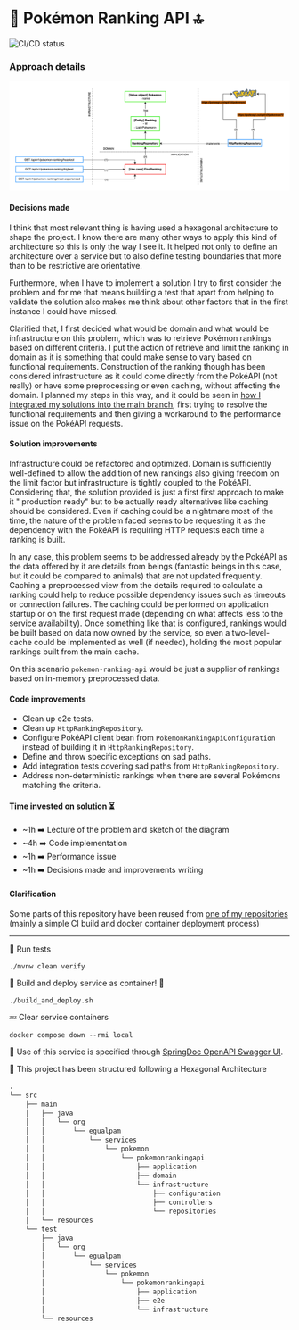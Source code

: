 # 🦆 Pokémon Ranking API 🔝

![CI/CD status](https://github.com/erickgualpa/pokemon-ranking-api/actions/workflows/main.yml/badge.svg)

### Approach details

![alt text](etc/pokemon-ranking-api.png)

#### Decisions made

I think that most relevant thing is having used a hexagonal architecture to shape the project. I know there are many other
ways to apply this kind of architecture so this is only the way I see it. It helped not only to define an architecture
over a service but to also define testing boundaries that more than to be restrictive are orientative.

Furthermore, when I have to implement a solution I try to first consider the problem and for me that means building a
test that apart from helping to validate the solution also makes me think about other factors that in the first instance
I could have missed.

Clarified that, I first decided what would be domain and what would be infrastructure on this problem, which was to
retrieve Pokémon rankings based on different criteria. I put the action of retrieve and limit the ranking in domain as
it is something that could make sense to vary based on functional requirements. Construction of the ranking though has
been considered infrastructure as it could come directly from the PokéAPI (not really) or have some preprocessing or
even caching, without affecting the domain. I planned my steps in this way, and it could be seen
in [how I integrated my solutions into the main branch](https://github.com/erickgualpa/pokemon-ranking-api/pulls?q=),
first trying to resolve the functional requirements and then giving a workaround to the performance issue on the PokéAPI
requests.

#### Solution improvements

Infrastructure could be refactored and optimized.
Domain is sufficiently well-defined to allow the addition of new rankings also giving freedom on the limit factor but
infrastructure is
tightly coupled to the PokéAPI. Considering that, the solution provided is just a first first approach to make it "
production ready"
but to be actually ready alternatives like caching should be considered. Even if caching could be a nightmare most of
the time, the nature
of the problem faced seems to be requesting it as the dependency with the PokéAPI is requiring HTTP requests each time a
ranking is built.

In any case, this problem seems to be addressed already by the PokéAPI as the data offered by it are details from beings
(fantastic beings in this case, but it could be compared to animals) that are not updated frequently. Caching a
preprocessed view
from the details required to calculate a ranking could help to reduce possible dependency issues such as timeouts or
connection failures. The caching could be performed on application startup or on the first request made (depending on
what affects less
to the service availability). Once something like that is configured, rankings would be built based on data now owned by the
service, so even
a two-level-cache could be implemented as well (if needed), holding the most popular rankings built from the main cache.

On this scenario `pokemon-ranking-api` would be just a supplier of rankings based on in-memory preprocessed data.

#### Code improvements

- Clean up e2e tests.
- Clean up `HttpRankingRepository`.
- Configure PokéAPI client bean from `PokemonRankingApiConfiguration` instead of building it in `HttpRankingRepository`.
- Define and throw specific exceptions on sad paths.
- Add integration tests covering sad paths from `HttpRankingRepository`.
- Address non-deterministic rankings when there are several Pokémons matching the criteria.

#### Time invested on solution ⏳
- ~1h ➡️ Lecture of the problem and sketch of the diagram
- ~4h ➡️ Code implementation
- ~1h ➡️ Performance issue
- ~1h ➡️ Decisions made and improvements writing

#### Clarification
Some parts of this repository have been reused from [one of my repositories](https://github.com/erickgualpa/hotel-management-service) (mainly a simple CI build and docker container deployment process)

---
🧪 Run tests
<br>

```shell script
./mvnw clean verify
```

🚀 Build and deploy service as container! 🐳
<br>

```shell script
./build_and_deploy.sh
```

💤 Clear service containers

```shell script
docker compose down --rmi local
``` 

🔹 Use of this service is specified through [SpringDoc OpenAPI Swagger UI](http://localhost:8080/swagger-ui/index.html).

📣 This project has been structured following a Hexagonal Architecture

[//]: # (Directory tree below was generated using 'tree -d -I target' command)

```
.
└── src
    ├── main
    │   ├── java
    │   │   └── org
    │   │       └── egualpam
    │   │           └── services
    │   │               └── pokemon
    │   │                   └── pokemonrankingapi
    │   │                       ├── application
    │   │                       ├── domain
    │   │                       └── infrastructure
    │   │                           ├── configuration
    │   │                           ├── controllers
    │   │                           └── repositories
    │   └── resources
    └── test
        ├── java
        │   └── org
        │       └── egualpam
        │           └── services
        │               └── pokemon
        │                   └── pokemonrankingapi
        │                       ├── application
        │                       ├── e2e
        │                       └── infrastructure
        └── resources

```
